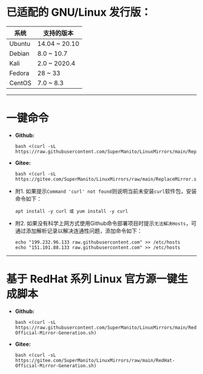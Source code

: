 # 已适配的 GNU/Linux 发行版：
| 系统 | 支持的版本 |
| ------ | ------ |
| Ubuntu | 14.04 ~ 20.10 |
| Debian | 8.0 ~ 10.7 |
| Kali | 2.0 ~ 2020.4 |
| Fedora | 28 ~ 33 |
| CentOS | 7.0 ~ 8.3 |

***

# 一键命令
- __Github:__

      bash <(curl -sL https://raw.githubusercontent.com/SuperManito/LinuxMirrors/main/ReplaceMirror.sh)
- __Gitee:__

      bash <(curl -sL https://gitee.com/SuperManito/LinuxMirrors/raw/main/ReplaceMirror.sh)
- 附1. 如果提示`Command 'curl' not found`则说明当前未安装`curl`软件包，安装命令如下：

      apt install -y curl 或 yum install -y curl
- 附2. 如果没有科学上网方式使用Github命令部署项目时提示`无法解决Hosts`，可通过添加解析记录以解决连通性问题，添加命令如下：

      echo "199.232.96.133 raw.githubusercontent.com" >> /etc/hosts
      echo "151.101.88.133 raw.githubusercontent.com" >> /etc/hosts
      
***

# 基于 RedHat 系列 Linux 官方源一键生成脚本
- __Github:__

      bash <(curl -sL https://raw.githubusercontent.com/SuperManito/LinuxMirrors/main/RedHat-Official-Mirror-Generation.sh)
- __Gitee:__

      bash <(curl -sL https://gitee.com/SuperManito/LinuxMirrors/raw/main/RedHat-Official-Mirror-Generation.sh)
